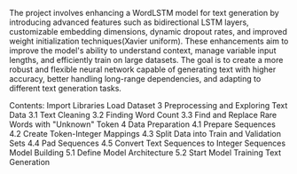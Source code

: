 The project involves enhancing a WordLSTM model for text generation by introducing advanced features such as bidirectional LSTM layers, 
customizable embedding dimensions, dynamic dropout rates, and improved weight initialization techniques(Xavier uniform). These enhancements 
aim to improve the model's ability to understand context, manage variable input lengths, and efficiently train on large datasets. The goal is to create 
a more robust and flexible neural network capable of generating text with higher accuracy, better handling long-range dependencies, and 
adapting to different text generation tasks.

Contents:
Import Libraries
Load Dataset
3 Preprocessing and Exploring Text Data
3.1 Text Cleaning
3.2 Finding Word Count
3.3 Find and Replace Rare Words with "Unknown" Token
4 Data Preparation
4.1 Prepare Sequences
4.2 Create Token-Integer Mappings
4.3 Split Data into Train and Validation Sets
4.4 Pad Sequences
4.5 Convert Text Sequences to Integer Sequences
Model Building
5.1 Define Model Architecture
5.2 Start Model Training
Text Generation
